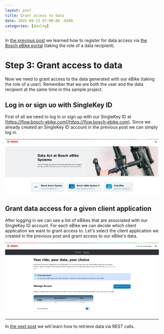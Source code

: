 ```yaml
---
layout: post
title: Grant access to data
date: 2025-09-13 07:00:00 -0200
categories: [devlog]
---
```


In [the previous post](https://open-ebike.github.io/devlog/2025/09/12/register-for-data-access.html) we learned how to register for data access via [the Bosch eBike portal](https://portal.bosch-ebike.com) (taking the role of a data recipient).

# Step 3: Grant access to data

Now we need to grant access to the data generated with our eBike (taking the role of a user).
Remember that we are both the user and the data recipient at the same time in this sample project.

## Log in or sign uo with SingleKey ID

First of all we need to log in or sign up with our SingleKey ID at [https://flow.bosch-ebike.com](https://flow.bosch-ebike.com).
Since we already created an SingleKey ID account in the previous post we can simply log in.

![data-act-at-bosch-ebike-systems.png](/assets/2025-09-13/data-act-at-bosch-ebike-systems.png)

## Grant data access for a given client application

After logging in we can see a list of eBikes that are associated with our SingleKey ID account.
For each eBike we can decide which client application we want to grant access to.
Let's select the client application we created in the previous post and grant access to our eBike's data.

![your-rider-your-data-your-choice.png](/assets/2025-09-13/your-rider-your-data-your-choice.png)

---

In [the next post](https://open-ebike.github.io/devlog/2025/09/14/retrieve-data-via-rest-calls) we will learn how to retrieve data via REST calls.